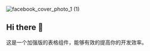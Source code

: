 ![facebook_cover_photo_1 (1)](https://github.com/x-table/.github/assets/48596931/32e00ca3-841e-4f0b-b6b3-b51c8d4ba2e1)


## Hi there 👋

这是一个加强版的表格组件，能够有效的提高你的开发效率。
<!--

**Here are some ideas to get you started:**

🙋‍♀️ A short introduction - what is your organization all about?
🌈 Contribution guidelines - how can the community get involved?
👩‍💻 Useful resources - where can the community find your docs? Is there anything else the community should know?
🍿 Fun facts - what does your team eat for breakfast?
🧙 Remember, you can do mighty things with the power of [Markdown](https://docs.github.com/github/writing-on-github/getting-started-with-writing-and-formatting-on-github/basic-writing-and-formatting-syntax)
-->
